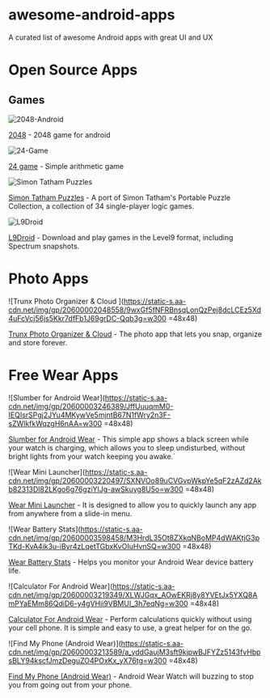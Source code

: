 # awesome-android-apps
A curated list of awesome Android apps with great UI and UX

# Open Source Apps

## Games

![2048-Android](https://f-droid.org/repo/icons/com.uberspot.a2048.18.png)

[2048](https://github.com/uberspot/2048-android) - 2048 game for android

![24-Game](https://f-droid.org/repo/icons/com.traffar.a24game.5.png) 

[24 game](https://bitbucket.org/przemekr/24-game/src) - Simple arithmetic game

![Simon Tatham Puzzles](https://f-droid.org/repo/icons/name.boyle.chris.sgtpuzzles.97.png) 

[Simon Tatham Puzzles](https://github.com/chrisboyle/sgtpuzzles) - A port of Simon Tatham's Portable Puzzle Collection, a collection of 34 single-player logic games.

![L9Droid](https://f-droid.org/repo/icons/pro.oneredpixel.l9droid.4.png)

[L9Droid](https://github.com/tsapree/L9Droid) - Download and play games in the Level9 format, including Spectrum snapshots.


# Photo Apps

![Trunx Photo Organizer & Cloud	](https://static-s.aa-cdn.net/img/gp/20600002048558/9wxGf5fNFRBnsqLonQzPej8dcLCEz5Xd4uFcVcj56js5Kkr7dfFb1J69grDC-Qqb3g=w300 =48x48)

[Trunx Photo Organizer & Cloud](https://play.google.com/store/apps/details?id=me.trunx) - The photo app that lets you snap, organize and store forever.


# Free Wear Apps

![Slumber for Android Wear](https://static-s.aa-cdn.net/img/gp/20600003246389/JffUuuqmM0-IEQIsrSPgj2JYu4MKywVe5mjntB67N1fWry2n3F-sZWlkfkWqzgH6nAA=w300 =48x48)

[Slumber for Android Wear](https://play.google.com/store/apps/details?id=com.janderson.slumber) - This simple app shows a black screen while your watch is charging, which allows you to sleep undisturbed, without bright lights from your watch keeping you awake.`

![Wear Mini Launcher](https://static-s.aa-cdn.net/img/gp/20600003220497/SXNVOo89uCVGvpWkpYe5qF2zAZd2Akb82313Dl82LKgo6g76gziYlJg-awSkuyg8U5o=w300 =48x48)

[Wear Mini Launcher](https://play.google.com/store/apps/details?id=com.npi.wearminilauncher) - It is designed to allow you to quickly launch any app from anywhere from a slide-in menu.

![Wear Battery Stats](https://static-s.aa-cdn.net/img/gp/20600003598458/M3HrdL35Ot8ZXkqNBoMP4dWAKtjG3pTKd-KvA4ik3u-iByr4zLqetTGbxKvOIuHvnSQ=w300 =48x48)

[Wear Battery Stats](https://play.google.com/store/apps/details?id=com.npi.wearbatterystats) - Helps you monitor your Android Wear device battery life.

![Calculator For Android Wear](https://static-s.aa-cdn.net/img/gp/20600003219349/XLWJGqx_AOwEKRj8y8YVEtJx5YXQ8AmPYaEMm86QdiD6-y4gVHji9VBMUI_3h7eqNg=w300 =48x48)

[Calculator For Android Wear](https://play.google.com/store/apps/details?id=rocketstartups.wearcalculator) - Perform calculations quickly without using your cell phone. It is simple and easy to use, a great helper for on the go.

![Find My Phone (Android Wear)](https://static-s.aa-cdn.net/img/gp/20600003213589/a_yddGaujM3sft9kjpwBJFYZz5143fvHbpsBLY94kscfJmzDeguZO4POxKx_yX76tg=w300 =48x48)

[Find My Phone (Android Wear)](https://play.google.com/store/apps/details?id=net.nickapps.wear.findmyphone) - Android Wear Watch will buzzing to stop you from going out from your phone. 


